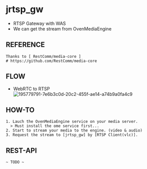 # jrtsp_gw
- RTSP Gateway with WAS
- We can get the stream from OvenMediaEngine
  
## REFERENCE
~~~
Thanks to [ RestComm/media-core ]
# https://github.com/RestComm/media-core
~~~
  
## FLOW
- WebRTC to RTSP
  ![195779791-7e6b3c0d-20c2-455f-ae14-a74b9a0fa4c9](https://user-images.githubusercontent.com/37236920/196082925-da256ce6-ce80-4e71-942e-823c08a6f010.png)
  
## HOW-TO
~~~
1. Lauch the OvenMediaEngine service on your media server.
  > Must install the ome service first...
2. Start to stream your media to the engine. (video & audio)
3. Request the stream to [jrtsp_gw] by [RTSP Client(vlc)].
~~~
  
## REST-API
~~~
~ TODO ~
~~~
  
